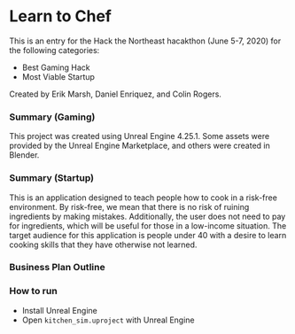 # Learn to Chef

This is an entry for the Hack the Northeast hacakthon (June 5-7, 2020) for the following categories:
* Best Gaming Hack
* Most Viable Startup

Created by Erik Marsh, Daniel Enriquez, and Colin Rogers.

### Summary (Gaming)
This project was created using Unreal Engine 4.25.1. Some assets were provided by the Unreal Engine Marketplace, and others were created in Blender.

### Summary (Startup)
This is an application designed to teach people how to cook in a risk-free environment.
By risk-free, we mean that there is no risk of ruining ingredients by making mistakes.
Additionally, the user does not need to pay for ingredients, which will be useful for those in a low-income situation.
The target audience for this application is people under 40 with a desire to learn cooking skills that they have otherwise not learned.

### Business Plan Outline


### How to run
* Install Unreal Engine
* Open `kitchen_sim.uproject` with Unreal Engine